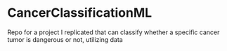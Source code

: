 # CancerClassificationML
Repo for a project I replicated that can classify whether a specific cancer tumor is dangerous or not, utilizing data
